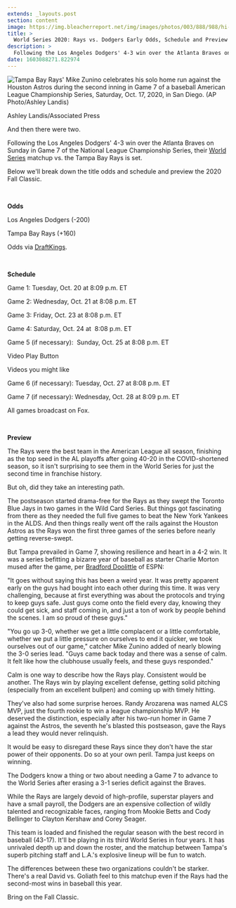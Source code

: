 ```yaml
--- 
extends: _layouts.post 
section: content 
image: https://img.bleacherreport.net/img/images/photos/003/888/988/hi-res-78dd153cc6f71847c7ae0ff88b9d879d_crop_exact.jpg?w=1200&h=1200&q=75 
title: > 
  World Series 2020: Rays vs. Dodgers Early Odds, Schedule and Preview 
description: > 
  Following the Los Angeles Dodgers' 4-3 win over the Atlanta Braves on Sunday in Game 7 of the National League Championship Series, their World Series matchup vs. the Tampa Bay Rays is set.Below we'll break down the title odds and schedule and preview the 2020 Fall Classic.The Rays win by playing excellent defense, getting solid pitching (especially from an excellent bullpen) and coming up with timely hitting.The Dodgers know a thing or two about needing a Game 7 to advance to the World Series after erasing a 3-1 series deficit against the Braves.It'll be playing in its third World Series in four years. 
date: 1603088271.822974 
--- 
```

<div><p></p><img alt="Tampa Bay Rays' Mike Zunino celebrates his solo home run against the Houston Astros during the second inning in Game 7 of a baseball American League Championship Series, Saturday, Oct. 17, 2020, in San Diego. (AP Photo/Ashley Landis)" src="https://static-assets.bleacherreport.net/img/atoms/lazyImage/logo.png"><p class="credit">Ashley Landis/Associated Press</p><p class="">And then there were two.&#160; &#160;</p><p class="">Following the Los Angeles Dodgers' 4-3 win over the Atlanta Braves on Sunday in Game 7 of the National League Championship Series, their <a href="http://bleacherreport.com/world-series">World Series</a> matchup vs. the Tampa Bay Rays is set.&#160;</p><p class="">Below we'll break down the title odds and schedule and preview the 2020 Fall Classic.&#160;</p><p class="">&#160; &#160; &#160; &#160; &#160; &#160; &#160; &#160; &#160;</p><p class=""><strong>Odds</strong></p><p class="">Los Angeles Dodgers (-200)</p><p class="">Tampa Bay Rays (+160)</p><p class="">Odds via <a href="https://sportsbook.draftkings.com/leagues/baseball/2003?category=team-futures&amp;subcategory=world-series" target="_blank" rel="noopener noreferrer">DraftKings</a>.&#160;</p><p class="">&#160; &#160; &#160; &#160; &#160; &#160; &#160;</p><p class=""><strong>Schedule</strong></p><p class="">Game 1: Tuesday, Oct. 20 at 8:09 p.m. ET</p><p class="">Game 2: Wednesday, Oct. 21 at 8:08 p.m. ET</p><p id="br-ad-1140951" class="br-ad-lazy"></p><p class="">Game 3: Friday, Oct. 23&#160;at 8:08 p.m. ET</p><p class="">Game 4: Saturday, Oct. 24 at&#160;&#160;8:08 p.m. ET</p><p class="">Game 5 (if necessary):&#160;&#160;Sunday, Oct. 25 at&#160;8:08 p.m. ET</p><a rel="noopener noreferrer" target="_blank" class="molecule thumbnail"><img alt="" src="https://static-assets.bleacherreport.net/img/atoms/lazyImage/logo.png">Video Play Button</a><p class="atom video-indicator"><p class="text">Videos you might like </p> </p><p class="">Game 6&#160;(if necessary): Tuesday, Oct. 27 at&#160;8:08 p.m. ET</p><p class="">Game 7&#160;(if necessary): Wednesday, Oct. 28&#160;at&#160;8:09 p.m. ET</p><p class="">All games broadcast on Fox.&#160;</p><p class="">&#160; &#160; &#160; &#160; &#160; &#160; &#160; &#160;&#160;</p><p class=""><strong>Preview</strong></p><p class="">The Rays were the best team in the American League all season, finishing as the top seed in the AL playoffs after going 40-20 in the COVID-shortened season, so it isn't surprising to see them in the World Series for just the second time in franchise history.&#160;</p><p class="">But oh, did they take an interesting path.&#160;</p><p class="">The postseason started drama-free for the Rays as they swept the Toronto Blue Jays in two games in the Wild Card Series. But things got fascinating from there as they needed the full five games to beat the New York Yankees in the ALDS. And then things really went off the rails against the Houston Astros as the Rays won the first three games of the series before nearly getting reverse-swept.&#160;</p><p class="">But Tampa prevailed in Game 7, showing resilience and heart in a 4-2 win. It was a series befitting a bizarre year of baseball as starter Charlie Morton mused after the game, per&#160;<a href="https://www.espn.com/mlb/story/_/id/30136663/tampa-bay-rays-hold-houston-astros-game-7-reach-world-series" target="_blank" rel="noopener noreferrer">Bradford Doolittle</a> of ESPN:</p><p class="">"It goes without saying this has been a weird year.&#160;It was pretty apparent early on the guys had bought into each other during this time.&#160;It was very challenging, because at first everything was about the protocols and trying to keep guys safe. Just guys come onto the field every day, knowing they could get sick, and staff coming in, and just a ton of work by people behind the scenes. I am so proud of these guys."</p><p id="br-ad-89329696" class="br-ad-lazy"></p><p class="">"You go up 3-0, whether we get a little complacent or a little comfortable, whether we put a little pressure on ourselves to end it quicker, we took ourselves out of our game," catcher Mike Zunino added of nearly blowing the 3-0 series lead. "Guys came back today and there was a sense of calm. It felt like how the clubhouse usually feels, and these guys responded."</p><p class="">Calm is one way to describe how the Rays play. Consistent would be another. The Rays win by playing excellent defense, getting solid pitching (especially from an excellent bullpen) and coming up with timely hitting.&#160;</p><p class="">They've also had some surprise heroes.&#160;Randy Arozarena&#160;was named ALCS MVP, just the fourth rookie to win a league championship MVP. He deserved the distinction, especially after his two-run homer in Game 7 against the Astros, the seventh he's blasted this postseason, gave the Rays a lead they would never relinquish.&#160;</p><p class="">It would be easy to disregard these Rays since they don't have the star power of their opponents. Do so at your own peril. Tampa just keeps on winning.&#160;</p><p class="">The Dodgers know a thing or two about needing a Game 7 to advance to the World Series after erasing a 3-1 series deficit against the Braves.&#160;</p><p class="">While the Rays are largely devoid of high-profile, superstar players and have a small payroll, the Dodgers are an expensive collection of wildly talented and recognizable faces, ranging from Mookie Betts and Cody Bellinger to Clayton Kershaw and Corey Seager.&#160;</p><p class="">This team is loaded and finished the regular season with the best record in baseball (43-17). It'll be playing in its third World Series in four years. It has unrivaled depth up and down the roster, and the matchup between Tampa's superb pitching staff and L.A.'s explosive lineup will be fun to watch.&#160;</p><p id="br-ad-16007973" class="br-ad-lazy"></p><p class="">The differences between these two organizations couldn't be starker. There's a real David vs. Goliath feel to this matchup even if the Rays had the second-most wins in baseball this year.</p><p class="">Bring on the Fall Classic.&#160;</p></div>
